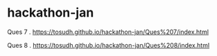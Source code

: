 # hackathon-jan

Ques 7 . https://tosudh.github.io/hackathon-jan/Ques%207/index.html

Ques 8 . https://tosudh.github.io/hackathon-jan/Ques%208/index.html
